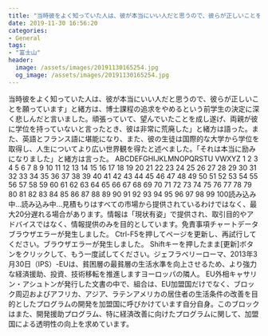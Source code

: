 ```yaml
---
title: "当時彼をよく知っていた人は、彼が本当にいい人だと思うので、彼らが正しいことを願っています」と緒方は、博士課程の追求をやめるという前学生の決定に深く悲しんだと言いました。"
date: 2019-11-30 16:56:20
categories:
- General
tags:
- "富士山"
header:
  image: /assets/images/20191130165254.jpg
  og_image: /assets/images/20191130165254.jpg
---
```


当時彼をよく知っていた人は、彼が本当にいい人だと思うので、彼らが正しいことを願っています」と緒方は、博士課程の追求をやめるという前学生の決定に深く悲しんだと言いました。頑張っていて、望んでいたことを成し遂げ、両親が彼に学位を持っていないと言ったとき、彼は非常に荒廃した」と緒方は語った。また、英語とフランス語に堪能になり、また、彼の生徒は国際的な大学から学位を取得し、人生についてより広い世界観を得たと述べました。「それは本当に励みになりました」と緒方は言った。 ABCDEFGHIJKLMNOPQRSTU VWXYZ 1 2 3 4 5 6 7 8 9 10 11 12 13 14 15 16 17 18 19 20 21 22 23 24 25 26 27 28 29 30 31 32 33 34 35 36 37 38 39 40 41 42 43 44 45 46 47 48 49 50 51 52 53 54 55 56 57 58 59 60 61 62 63 64 65 66 67 68 69 70 71 72 73 74 75 76 77 78 79 80 81 82 83 84 85 86 87 88 89 90 91 92 93 94 95 96 97 98 99 100読み込み中...読み込み中...見積もりはすべての市場から提供されているわけではなく、最大20分遅れる場合があります。情報は「現状有姿」で提供され、取引目的やアドバイスではなく、情報提供のみを目的としています。免責事項チャートデータブラウザエラーが発生しました。 Ctrl-F5を押してページを更新し、再試行してください。ブラウザエラーが発生しました。 Shiftキーを押したまま[更新]ボタンをクリックして、もう一度試してください。ジェフラベリーローマ、2013年3月30日（IPS）-EUは、貧困層の最貧層の生活水準を向上させるため、より強力な経済援助、投資、技術移転を推進しますヨーロッパの隣人。 EU外相キャサリン・アシュトンが発行した文書の中で、組合は、EU加盟国だけでなく、ブロック周辺およびアフリカ、アジア、ラテンアメリカの居住者の生活条件の改善を目的としたプログラムの開発を加盟国に呼びかけています自分自身。このブロックはまた、開発援助プログラム、特に経済改善に向けたプログラムに関して、加盟国による透明性の向上を求めています。
